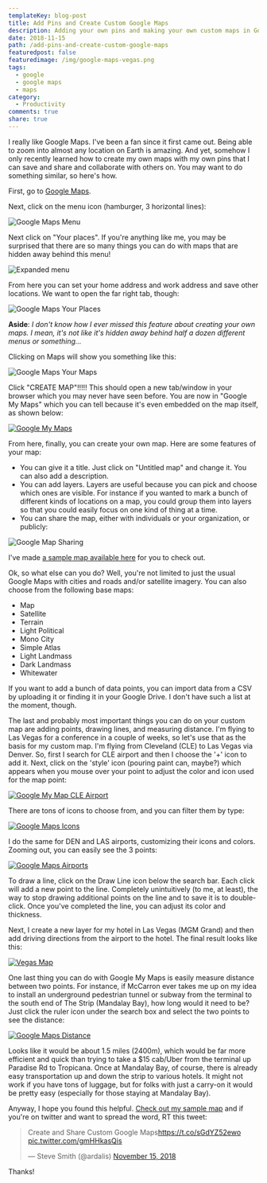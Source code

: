 ```yaml
---
templateKey: blog-post
title: Add Pins and Create Custom Google Maps
description: Adding your own pins and making your own custom maps in Google Maps is easy with these steps.
date: 2018-11-15
path: /add-pins-and-create-custom-google-maps
featuredpost: false
featuredimage: /img/google-maps-vegas.png
tags:
  - google
  - google maps
  - maps
category:
  - Productivity
comments: true
share: true
---
```


I really like Google Maps. I've been a fan since it first came out. Being able to zoom into almost any location on Earth is amazing. And yet, somehow I only recently learned how to create my own maps with my own pins that I can save and share and collaborate with others on. You may want to do something similar, so here's how.

First, go to [Google Maps](https://www.google.com/maps/).

Next, click on the menu icon (hamburger, 3 horizontal lines):

![Google Maps Menu](/img/google-maps-menu.png)

Next click on "Your places". If you're anything like me, you may be surprised that there are so many things you can do with maps that are hidden away behind this menu!

![Expanded menu](/img/google-maps-menu-expanded.png)

From here you can set your home address and work address and save other locations. We want to open the far right tab, though:

![Google Maps Your Places](/img/google-maps-your-places.png)

**Aside**: _I don't know how I ever missed this feature about creating your own maps. I mean, it's not like it's hidden away behind half a dozen different menus or something..._

Clicking on Maps will show you something like this:

![Google Maps Your Maps](/img/google-maps-your-maps.png)

Click "CREATE MAP"!!!!! This should open a new tab/window in your browser which you may never have seen before. You are now in "Google My Maps" which you can tell because it's even embedded on the map itself, as shown below:

[![Google My Maps](/img/google-my-maps.png)](/img/google-my-maps.png)

From here, finally, you can create your own map. Here are some features of your map:

- You can give it a title. Just click on "Untitled map" and change it. You can also add a description.
- You can add layers. Layers are useful because you can pick and choose which ones are visible. For instance if you wanted to mark a bunch of different kinds of locations on a map, you could group them into layers so that you could easily focus on one kind of thing at a time.
- You can share the map, either with individuals or your organization, or publicly:

![Google Map Sharing](/img/google-map-sharing.png)

I've made [a sample map available here](https://drive.google.com/open?id=1g4K7xDtSpjeSTcFkIGaH0_Jlr0nF6sAo&usp=sharing) for you to check out.

Ok, so what else can you do? Well, you're not limited to just the usual Google Maps with cities and roads and/or satellite imagery. You can also choose from the following base maps:

- Map
- Satellite
- Terrain
- Light Political
- Mono City
- Simple Atlas
- Light Landmass
- Dark Landmass
- Whitewater

If you want to add a bunch of data points, you can import data from a CSV by uploading it or finding it in your Google Drive. I don't have such a list at the moment, though.

The last and probably most important things you can do on your custom map are adding points, drawing lines, and measuring distance. I'm flying to Las Vegas for a conference in a couple of weeks, so let's use that as the basis for my custom map. I'm flying from Cleveland (CLE) to Las Vegas via Denver. So, first I search for CLE airport and then I choose the '+' icon to add it. Next, click on the 'style' icon (pouring paint can, maybe?) which appears when you mouse over your point to adjust the color and icon used for the map point:

[![Google My Map CLE Airport](/img/google-map-cle.png)](/img/google-map-cle.png)

There are tons of icons to choose from, and you can filter them by type:

[![Google Maps Icons](/img/google-maps-icons.png)](/img/google-maps-icons.png)

I do the same for DEN and LAS airports, customizing their icons and colors. Zooming out, you can easily see the 3 points:

[![Google Maps Airports](/img/google-maps-airports.png)](/img/google-maps-airports.png)

To draw a line, click on the Draw Line icon below the search bar. Each click will add a new point to the line. Completely unintuitively (to me, at least), the way to stop drawing additional points on the line and to save it is to double-click. Once you've completed the line, you can adjust its color and thickness.

Next, I create a new layer for my hotel in Las Vegas (MGM Grand) and then add driving directions from the airport to the hotel. The final result looks like this:

[![Vegas Map](/img/google-maps-vegas.png)](/img/google-maps-vegas.png)

One last thing you can do with Google My Maps is easily measure distance between two points. For instance, if McCarron ever takes me up on my idea to install an underground pedestrian tunnel or subway from the terminal to the south end of The Strip (Mandalay Bay), how long would it need to be? Just click the ruler icon under the search box and select the two points to see the distance:

[![Google Maps Distance](/img/google-maps-distance.png)](/img/google-maps-distance.png)

Looks like it would be about 1.5 miles (2400m), which would be far more efficient and quick than trying to take a $15 cab/Uber from the terminal up Paradise Rd to Tropicana. Once at Mandalay Bay, of course, there is already easy transportation up and down the strip to various hotels. It might not work if you have tons of luggage, but for folks with just a carry-on it would be pretty easy (especially for those staying at Mandalay Bay).

Anyway, I hope you found this helpful. [Check out my sample map](https://www.google.com/maps/d/edit?hl=en&hl=en&mid=1g4K7xDtSpjeSTcFkIGaH0_Jlr0nF6sAo&ll=36.08453386191384%2C-115.11410180389407&z=13) and if you're on twitter and want to spread the word, RT this tweet:

<blockquote class="twitter-tweet" data-lang="en"><p dir="ltr" lang="en">Create and Share Custom Google Maps<a href="https://t.co/sGdYZ52ewo">https://t.co/sGdYZ52ewo</a> <a href="https://t.co/gmHHkasQis">pic.twitter.com/gmHHkasQis</a></p>— Steve Smith (@ardalis) <a href="https://twitter.com/ardalis/status/1063143216667652096?ref_src=twsrc%5Etfw">November 15, 2018</a></blockquote>
<script async src="https://platform.twitter.com/widgets.js" charset="utf-8"></script>

Thanks!
